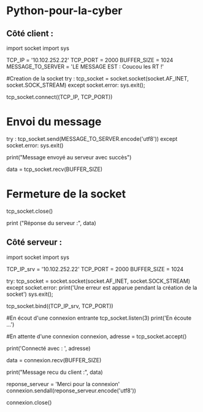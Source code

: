 # Python-pour-la-cyber

## Côté client : 

import socket
import sys

TCP_IP = '10.102.252.22'
TCP_PORT = 2000
BUFFER_SIZE = 1024
MESSAGE_TO_SERVER = 'LE MESSAGE EST : Coucou les RT !'

#Creation de la socket
try : 
        tcp_socket = socket.socket(socket.AF_INET, socket.SOCK_STREAM)
except socket.error:
        sys.exit();

tcp_socket.connect((TCP_IP, TCP_PORT))

# Envoi du message
try :
        tcp_socket.send(MESSAGE_TO_SERVER.encode('utf8'))
except socket.error:
        sys.exit()

print("Message envoyé au serveur avec succès")

data = tcp_socket.recv(BUFFER_SIZE)

# Fermeture de la socket
tcp_socket.close()

print ("Réponse du serveur :", data)


## Côté serveur :

import socket
import sys

TCP_IP_srv = '10.102.252.22'
TCP_PORT = 2000
BUFFER_SIZE = 1024

try:
	tcp_socket = socket.socket(socket.AF_INET, socket.SOCK_STREAM)
except socket.error:
	print('Une erreur est apparue pendant la création de la socket')
	sys.exit();
	
tcp_socket.bind((TCP_IP_srv, TCP_PORT))

#En écout d'une connexion entrante
tcp_socket.listen(3)
print('En écoute ...')

#En attente d'une connexion
connexion, adresse = tcp_socket.accept()

print('Connecté avec : ', adresse)

data = connexion.recv(BUFFER_SIZE)

print("Message recu du client :", data)

reponse_serveur = 'Merci pour la connexion'
connexion.sendall(reponse_serveur.encode('utf8'))

connexion.close()
